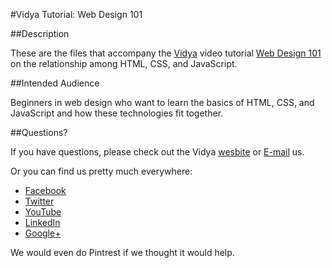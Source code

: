 #Vidya Tutorial: Web Design 101

##Description

These are the files that accompany the [Vidya](http://www.vidyasource.com) video tutorial 
[Web Design 101](https://www.youtube.com/channel/UC24LVc8Bb65SF6LW-SLog9A) on the relationship 
among HTML, CSS, and JavaScript.


##Intended Audience

Beginners in web design who want to learn the basics of HTML, CSS, and JavaScript and how these technologies fit together.


##Questions?

If you have questions, please check out the Vidya [wesbite](http://www.vidyasource.com) or [E-mail](mailto:info@vidyasource.com) us.

Or you can find us pretty much everywhere:

* [Facebook](https://www.facebook.com/pages/Vidya-LLC/514602035285438)
* [Twitter](https://twitter.com/VidyaLLC)
* [YouTube](https://www.youtube.com/channel/UC24LVc8Bb65SF6LW-SLog9A)
* [LinkedIn](http://www.linkedin.com/company/3285099?trk=prof-exp-company-name)
* [Google+](https://plus.google.com/111776360900546019228)

We would even do Pintrest if we thought it would help.
